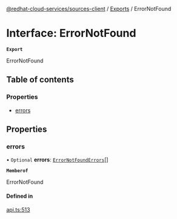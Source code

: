[@redhat-cloud-services/sources-client](../README.md) / [Exports](../modules.md) / ErrorNotFound

# Interface: ErrorNotFound

**`Export`**

ErrorNotFound

## Table of contents

### Properties

- [errors](ErrorNotFound.md#errors)

## Properties

### errors

• `Optional` **errors**: [`ErrorNotFoundErrors`](ErrorNotFoundErrors.md)[]

**`Memberof`**

ErrorNotFound

#### Defined in

[api.ts:513](https://github.com/RedHatInsights/javascript-clients/blob/main/packages/sources/api.ts#L513)
